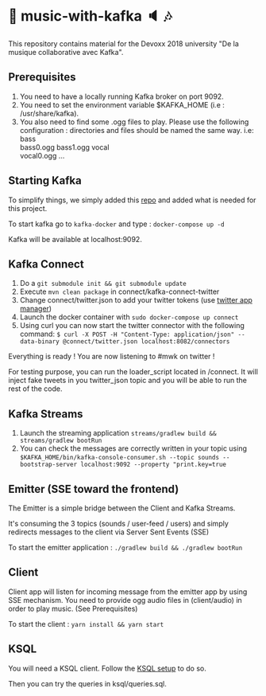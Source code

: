 # :musical_note: music-with-kafka :speaker: :notes:
This repository contains material for the Devoxx 2018 university "De la musique collaborative avec Kafka".

## Prerequisites
1. You need to have a locally running Kafka broker on port 9092.
2. You need to set the environment variable $KAFKA_HOME (i.e : /usr/share/kafka).
3. You also need to find some .ogg files to play. Please use the following configuration : directories and files should be named the same way. i.e:
bass\
     bass0.ogg
     bass1.ogg
vocal\
     vocal0.ogg
     ... 

## Starting Kafka
To simplify things, we simply added this [repo](https://github.com/wurstmeister/kafka-docker) and added what is needed for this project.

To start kafka go to `kafka-docker` and type : `docker-compose up -d`

Kafka will be available at localhost:9092.

## Kafka Connect
1. Do a `git submodule init && git submodule update`
2. Execute `mvn clean package` in connect/kafka-connect-twitter
3. Change connect/twitter.json to add your twitter tokens (use [twitter app manager](https://apps.twitter.com/))
4. Launch the docker container with `sudo docker-compose up connect`
5. Using curl you can now start the twitter connector with the following command:
`$ curl -X POST -H "Content-Type: application/json" --data-binary @connect/twitter.json localhost:8082/connectors`

Everything is ready ! You are now listening to #mwk on twitter !

For testing purpose, you can run the loader_script located in /connect. It will inject fake tweets in you twitter_json topic and you will be able to run the rest of the code.

## Kafka Streams
1. Launch the streaming application `streams/gradlew build && streams/gradlew bootRun`
2. You can check the messages are correctly written in your topic using `$KAFKA_HOME/bin/kafka-console-consumer.sh --topic sounds --bootstrap-server localhost:9092 --property "print.key=true`

## Emitter (SSE toward the frontend)
The Emitter is a simple bridge between the Client and Kafka Streams. 

It's consuming the 3 topics (sounds / user-feed / users) and simply redirects messages to the client via Server Sent Events (SSE)

To start the emitter application :
`./gradlew build && ./gradlew bootRun`

## Client
Client app will listen for incoming message from the emitter app by using SSE mechanism.
You need to provide ogg audio files in (client/audio) in order to play music. (See Prerequisites)

To start the client :
`yarn install && yarn start`

## KSQL
You will need a KSQL client.
Follow the [KSQL setup](https://github.com/confluentinc/ksql/tree/v0.5/docs/quickstart#setup) to do so. 

Then you can try the queries in ksql/queries.sql.
